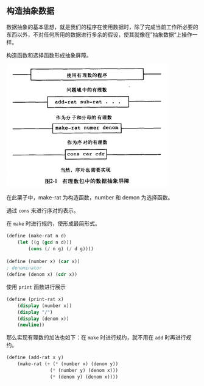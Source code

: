 ## 构造抽象数据

数据抽象的基本思想，就是我们的程序在使用数据时，除了完成当前工作所必要的东西以外，不对任何所用的数据进行多余的假设，使其就像在”抽象数据“上操作一样。



构造函数和选择函数形成抽象屏障。

![image-20220305125225441](../assets/blog_image/README/image-20220305125225441.png)

在此栗子中，make-rat 为构造函数，number 和 demon 为选择函数。

通过 `cons` 来进行序对的表示。

在 `make` 时进行规约，使形成最简形式。

```scheme
(define (make-rat n d) 
    (let ((g (gcd n d)))
        (cons (/ n g) (/ d g))))
    
(define (number x) (car x))
; denominator
(define (denom x) (cdr x))
```

使用 `print` 函数进行展示

```scheme
(define (print-rat x)
    (display (number x))
    (display "/")
    (display (denom x))
    (newline))
```

那么实现有理数的加法也如下：在 `make` 时进行规约，就不用在 `add` 时再进行规约。

```scheme
(define (add-rat x y)
    (make-rat (+ (* (number x) (denom y)) 
                (* (number y) (denom x)))
                (* (denom y) (denom x))))
```

